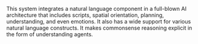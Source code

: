 This system integrates a natural language component in a full-blown AI architecture that includes scripts, spatial orientation, planning, understanding, and even emotions. It also has a wide support for various natural language constructs. It makes commonsense reasoning explicit in the form of understanding agents.
